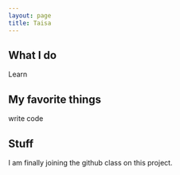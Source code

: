 ```yaml
---
layout: page
title: Taisa
---
```


## What I do
Learn

## My favorite things
write code

## Stuff
I am finally joining the github class on this project.
